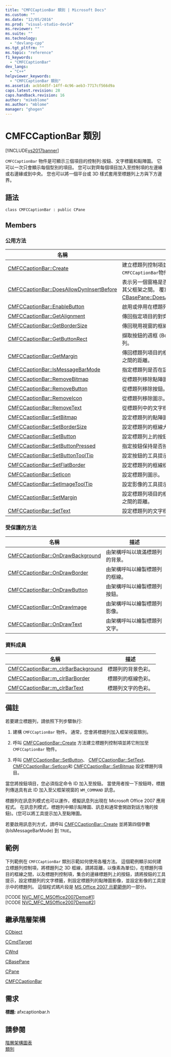 ```yaml
---
title: "CMFCCaptionBar 類別 | Microsoft Docs"
ms.custom: ""
ms.date: "12/05/2016"
ms.prod: "visual-studio-dev14"
ms.reviewer: ""
ms.suite: ""
ms.technology: 
  - "devlang-cpp"
ms.tgt_pltfrm: ""
ms.topic: "reference"
f1_keywords: 
  - "CMFCCaptionBar"
dev_langs: 
  - "C++"
helpviewer_keywords: 
  - "CMFCCaptionBar 類別"
ms.assetid: acb54d5f-14ff-4c96-aeb3-7717cf566d9a
caps.latest.revision: 28
caps.handback.revision: 16
author: "mikeblome"
ms.author: "mblome"
manager: "ghogen"
---
```

# CMFCCaptionBar 類別
[!INCLUDE[vs2017banner](../../assembler/inline/includes/vs2017banner.md)]

`CMFCCaptionBar` 物件是可顯示三個項目的控制列:按鈕、文字標籤和點陣圖。  它可以一次只會顯示每個型別的項目。  您可以對齊每個項目加入至控制項的左邊緣或右邊緣或到中央。  您也可以將一個平台或 3D 樣式套用至標題列上方與下方邊界。  
  
## 語法  
  
```  
class CMFCCaptionBar : public CPane  
```  
  
## Members  
  
### 公用方法  
  
|名稱|描述|  
|--------|--------|  
|[CMFCCaptionBar::Create](../Topic/CMFCCaptionBar::Create.md)|建立標題列控制項並將其附加至 `CMFCCaptionBar`物件。|  
|[CMFCCaptionBar::DoesAllowDynInsertBefore](../Topic/CMFCCaptionBar::DoesAllowDynInsertBefore.md)|表示另一個窗格是否可以動態地插入標題列及其父框架之間。  覆寫 \( [CBasePane::DoesAllowDynInsertBefore](../Topic/CBasePane::DoesAllowDynInsertBefore.md)\)。|  
|[CMFCCaptionBar::EnableButton](../Topic/CMFCCaptionBar::EnableButton.md)|啟用或停用在標題列中的按鈕。|  
|[CMFCCaptionBar::GetAlignment](../Topic/CMFCCaptionBar::GetAlignment.md)|傳回指定項目的對齊方式。|  
|[CMFCCaptionBar::GetBorderSize](../Topic/CMFCCaptionBar::GetBorderSize.md)|傳回現用視窗的框線大小。|  
|[CMFCCaptionBar::GetButtonRect](../Topic/CMFCCaptionBar::GetButtonRect.md)|擷取按鈕的週框 \(Bounding Rectangle\) 標題列。|  
|[CMFCCaptionBar::GetMargin](../Topic/CMFCCaptionBar::GetMargin.md)|傳回標題列項目的框線和標題列控制項的框線之間的距離。|  
|[CMFCCaptionBar::IsMessageBarMode](../Topic/CMFCCaptionBar::IsMessageBarMode.md)|指定標題列是否在訊息列模式。|  
|[CMFCCaptionBar::RemoveBitmap](../Topic/CMFCCaptionBar::RemoveBitmap.md)|從標題列移除點陣圖影像。|  
|[CMFCCaptionBar::RemoveButton](../Topic/CMFCCaptionBar::RemoveButton.md)|從標題列移除按鈕。|  
|[CMFCCaptionBar::RemoveIcon](../Topic/CMFCCaptionBar::RemoveIcon.md)|從標題列移除圖示。|  
|[CMFCCaptionBar::RemoveText](../Topic/CMFCCaptionBar::RemoveText.md)|從標題列中的文字標籤。|  
|[CMFCCaptionBar::SetBitmap](../Topic/CMFCCaptionBar::SetBitmap.md)|設定標題列的點陣圖影像。|  
|[CMFCCaptionBar::SetBorderSize](../Topic/CMFCCaptionBar::SetBorderSize.md)|設定標題列的框線大小。|  
|[CMFCCaptionBar::SetButton](../Topic/CMFCCaptionBar::SetButton.md)|設定標題列上的按鈕。|  
|[CMFCCaptionBar::SetButtonPressed](../Topic/CMFCCaptionBar::SetButtonPressed.md)|指定按鈕保持是否按下。|  
|[CMFCCaptionBar::SetButtonToolTip](../Topic/CMFCCaptionBar::SetButtonToolTip.md)|設定按鈕的工具提示。|  
|[CMFCCaptionBar::SetFlatBorder](../Topic/CMFCCaptionBar::SetFlatBorder.md)|設定標題列的框線樣式。|  
|[CMFCCaptionBar::SetIcon](../Topic/CMFCCaptionBar::SetIcon.md)|設定標題列圖示。|  
|[CMFCCaptionBar::SetImageToolTip](../Topic/CMFCCaptionBar::SetImageToolTip.md)|設定影像的工具提示標題列。|  
|[CMFCCaptionBar::SetMargin](../Topic/CMFCCaptionBar::SetMargin.md)|設定標題列項目的框線和標題列控制項的框線之間的距離。|  
|[CMFCCaptionBar::SetText](../Topic/CMFCCaptionBar::SetText.md)|設定標題列的文字標籤。|  
  
### 受保護的方法  
  
|名稱|描述|  
|--------|--------|  
|[CMFCCaptionBar::OnDrawBackground](../Topic/CMFCCaptionBar::OnDrawBackground.md)|由架構呼叫以填滿標題列的背景。|  
|[CMFCCaptionBar::OnDrawBorder](../Topic/CMFCCaptionBar::OnDrawBorder.md)|由架構呼叫以繪製標題列的框線。|  
|[CMFCCaptionBar::OnDrawButton](../Topic/CMFCCaptionBar::OnDrawButton.md)|由架構呼叫以繪製標題列按鈕。|  
|[CMFCCaptionBar::OnDrawImage](../Topic/CMFCCaptionBar::OnDrawImage.md)|由架構呼叫以繪製標題列影像。|  
|[CMFCCaptionBar::OnDrawText](../Topic/CMFCCaptionBar::OnDrawText.md)|由架構呼叫以繪製標題列文字。|  
  
### 資料成員  
  
|名稱|描述|  
|--------|--------|  
|[CMFCCaptionBar::m\_clrBarBackground](../Topic/CMFCCaptionBar::m_clrBarBackground.md)|標題列的背景色彩。|  
|[CMFCCaptionBar::m\_clrBarBorder](../Topic/CMFCCaptionBar::m_clrBarBorder.md)|標題列的框線色彩。|  
|[CMFCCaptionBar::m\_clrBarText](../Topic/CMFCCaptionBar::m_clrBarText.md)|標題列文字的色彩。|  
  
## 備註  
 若要建立標題列，請依照下列步驟執行:  
  
1.  建構 `CMFCCaptionBar` 物件。  通常，您會將標題列加入框架視窗類別。  
  
2.  呼叫 [CMFCCaptionBar::Create](../Topic/CMFCCaptionBar::Create.md) 方法建立標題列控制項並將它附加至 `CMFCCaptionBar` 物件。  
  
3.  呼叫 [CMFCCaptionBar::SetButton](../Topic/CMFCCaptionBar::SetButton.md)、 [CMFCCaptionBar::SetText](../Topic/CMFCCaptionBar::SetText.md)、 [CMFCCaptionBar::SetIcon](../Topic/CMFCCaptionBar::SetIcon.md)和 [CMFCCaptionBar::SetBitmap](../Topic/CMFCCaptionBar::SetBitmap.md) 設定標題列項目。  
  
 當您將按鈕項目，您必須指定命令 ID 加入至按鈕。  當使用者按一下按鈕時，標題列傳送具有此 ID 加入至父框架視窗的 `WM_COMMAND` 訊息。  
  
 標題列在訊息列模式也可以運作，模擬訊息列出現在 Microsoft Office 2007 應用程式。  在訊息列模式，標題列中顯示點陣圖、訊息和通常會開啟對話方塊的按鈕\)。\(您可以將工具提示加入至點陣圖。  
  
 若要啟用訊息列方式，請呼叫 [CMFCCaptionBar::Create](../Topic/CMFCCaptionBar::Create.md) 並將第四個參數 \(bIsMessageBarMode\) 到 `TRUE`。  
  
## 範例  
 下列範例在 `CMFCCaptionBar` 類別示範如何使用各種方法。  這個範例顯示如何建立標題列控制項，將標題列之 3D 框線，請將距離，以像素為單位\)，在標題列項目的框線之間，以及標題列控制項，集合的邊緣標題列上的按鈕，請將按鈕的工具提示，設定標題列的文字標籤，則設定標題列的點陣圖影像，並設定影像的工具提示中的標題列。  這個程式碼片段是 [MS Office 2007 示範範例](../../top/visual-cpp-samples.md)的一部分。  
  
 [!CODE [NVC_MFC_MSOffice2007Demo#1](../CodeSnippet/VS_Snippets_Misc/NVC_MFC_MSOffice2007Demo#1)]  
[!CODE [NVC_MFC_MSOffice2007Demo#2](../CodeSnippet/VS_Snippets_Misc/NVC_MFC_MSOffice2007Demo#2)]  
  
## 繼承階層架構  
 [CObject](../../mfc/reference/cobject-class.md)  
  
 [CCmdTarget](../../mfc/reference/ccmdtarget-class.md)  
  
 [CWnd](../../mfc/reference/cwnd-class.md)  
  
 [CBasePane](../../mfc/reference/cbasepane-class.md)  
  
 [CPane](../../mfc/reference/cpane-class.md)  
  
 [CMFCCaptionBar](../../mfc/reference/cmfccaptionbar-class.md)  
  
## 需求  
 **標題:** afxcaptionbar.h  
  
## 請參閱  
 [階層架構圖表](../../mfc/hierarchy-chart.md)   
 [類別](../../mfc/reference/mfc-classes.md)